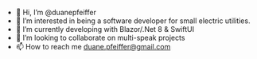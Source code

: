 - 👋 Hi, I’m @duanepfeiffer
- 👀 I’m interested in being a software developer for small electric utilities. 
- 🌱 I’m currently developing with Blazor/.Net 8 & SwiftUI
- 💞️ I’m looking to collaborate on multi-speak projects
- 📫 How to reach me duane.pfeiffer@gmail.com

<!---
duanepfeiffer/duanepfeiffer is a ✨ special ✨ repository because its `README.md` (this file) appears on your GitHub profile.
You can click the Preview link to take a look at your changes.
--->
